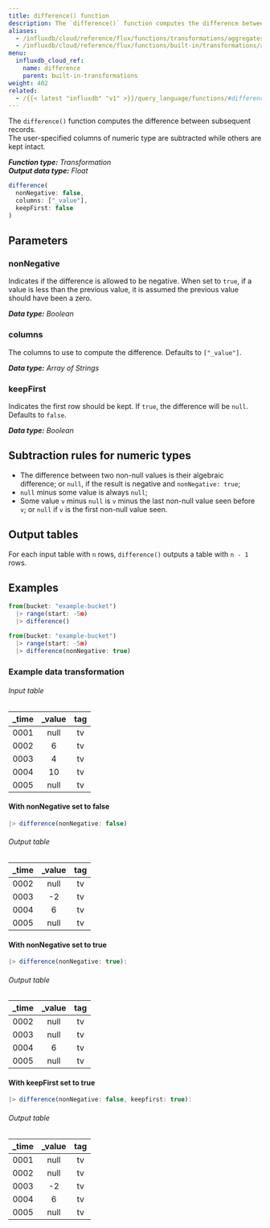```yaml
---
title: difference() function
description: The `difference()` function computes the difference between subsequent non-null records.
aliases:
  - /influxdb/cloud/reference/flux/functions/transformations/aggregates/difference
  - /influxdb/cloud/reference/flux/functions/built-in/transformations/aggregates/difference/
menu:
  influxdb_cloud_ref:
    name: difference
    parent: built-in-transformations
weight: 402
related:
  - /{{< latest "influxdb" "v1" >}}/query_language/functions/#difference, InfluxQL – DIFFERENCE()
---
```


The `difference()` function computes the difference between subsequent records.  
The user-specified columns of numeric type are subtracted while others are kept intact.

_**Function type:** Transformation_  
_**Output data type:** Float_

```js
difference(
  nonNegative: false,
  columns: ["_value"],
  keepFirst: false
)
```

## Parameters

### nonNegative
Indicates if the difference is allowed to be negative.
When set to `true`, if a value is less than the previous value, it is assumed the previous value should have been a zero.

_**Data type:** Boolean_

### columns
The columns to use to compute the difference.
Defaults to `["_value"]`.

_**Data type:** Array of Strings_

### keepFirst
Indicates the first row should be kept.
If `true`, the difference will be `null`.
Defaults to `false`.

_**Data type:** Boolean_

## Subtraction rules for numeric types
- The difference between two non-null values is their algebraic difference;
  or `null`, if the result is negative and `nonNegative: true`;
- `null` minus some value is always `null`;
- Some value `v` minus `null` is `v` minus the last non-null value seen before `v`;
  or `null` if `v` is the first non-null value seen.

## Output tables
For each input table with `n` rows, `difference()` outputs a table with `n - 1` rows.

## Examples

```js
from(bucket: "example-bucket")
  |> range(start: -5m)
  |> difference()
```
```js
from(bucket: "example-bucket")
  |> range(start: -5m)
  |> difference(nonNegative: true)
```

### Example data transformation

###### Input table
| _time | _value | tag |
|:-----:|:------:|:---:|
| 0001  | null   | tv  |
| 0002  | 6      | tv  |
| 0003  | 4      | tv  |
| 0004  | 10     | tv  |
| 0005  | null   | tv  |

#### With nonNegative set to false
```js
|> difference(nonNegative: false)
```
###### Output table
| _time | _value | tag |
|:-----:|:------:|:---:|
| 0002  | null   | tv  |
| 0003  | -2     | tv  |
| 0004  | 6      | tv  |
| 0005  | null   | tv  |

#### With nonNegative set to true
```js
|> difference(nonNegative: true):
```
###### Output table
| _time | _value | tag |
|:-----:|:------:|:---:|
| 0002  | null   | tv  |
| 0003  | null   | tv  |
| 0004  | 6      | tv  |
| 0005  | null   | tv  |


#### With keepFirst set to true
```js
|> difference(nonNegative: false, keepfirst: true):
```
###### Output table
| _time | _value | tag |
|:-----:|:------:|:---:|
| 0001  | null   | tv  |
| 0002  | null   | tv  |
| 0003  | -2     | tv  |
| 0004  | 6      | tv  |
| 0005  | null   | tv  |
